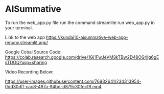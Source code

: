 # AISummative
To run the web_app.py file run the command streamlite run web_app.py in your terminal.


Link to the web app
https://kundai10-aisummative-web-app-renunv.streamlit.app/


Google Cobal Source Code:
https://colab.research.google.com/drive/1Gj1FwJeVM8kTBw2D48OGrllg6gEsTDGQ?usp=sharing

Video Recording Below:

https://user-images.githubusercontent.com/76932641/234313954-0dd30dff-cac8-497a-94bd-d879c30fecf9.mp4




